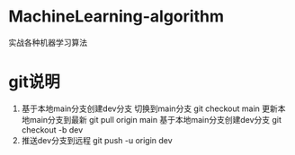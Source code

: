 # MachineLearning-algorithm
实战各种机器学习算法

# git说明
1. 基于本地main分支创建dev分支
    切换到main分支 git checkout main
    更新本地main分支到最新 git pull origin main
    基于本地main分支创建dev分支 git checkout -b dev
2. 推送dev分支到远程 git push -u origin dev
